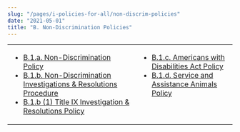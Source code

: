 ```yaml
---
slug: "/pages/i-policies-for-all/non-discrim-policies"
date: "2021-05-01"
title: "B. Non-Discrimination Policies"
---
```


<table>

<tbody>

<tr valign="top">

<td>

*   [B.1.a. Non-Discrimination Policy](/about/handbook/policies-for-all/non-discrim-policies/b.1.a.non-discrimination-policy)
*   [B.1.b. Non-Discrimination Investigations & Resolutions Procedure](/about/handbook/policies-for-all/non-discrim-policies/anti-harassment-discrimin)
*   [B.1.b (1) Title IX Investigation & Resolutions Policy](/about/handbook/policies-for-all/non-discrim-policies/b.1.b-1-title-ix-investigation-resolutions-policy)

</td>

<td>

*   [B.1.c. Americans with Disabilities Act Policy](/about/handbook/policies-for-all/non-discrim-policies/ada-policy)
*   [B.1.d. Service and Assistance Animals Policy](/about/handbook/policies-for-all/non-discrim-policies/svc-assist-animals)

</td>

</tr>

</tbody>

</table>